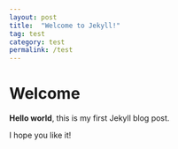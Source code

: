 ```yaml
---
layout: post
title:  "Welcome to Jekyll!"
tag: test
category: test
permalink: /test
---
```


# Welcome

**Hello world**, this is my first Jekyll blog post.

I hope you like it!
